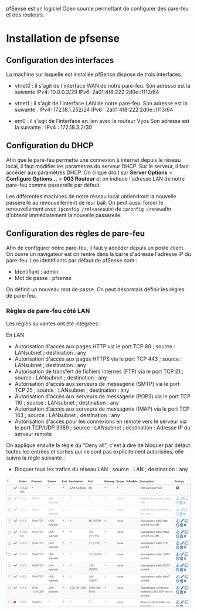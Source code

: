 pfSense est un logiciel Open source permettant de configurer des pare-feu et des routeurs. 

# **Installation de pfsense**
## **Configuration des interfaces**
La machine sur laquelle est installée pfSense dispose de trois interfaces.

* vtnet0 : il s'agit de l'interface WAN de notre pare-feu.
Son adresse est la suivante IPv4: 10.0.0.3/29
                            IPv6: 2a01:4f8:222:2d0e::1112/64

* vtnet1 : il s'agit de l'interface LAN de notre pare-feu.
Son adresse est la suivante : IPv4: 172.18.1.252/24
                              IPv6 : 2a01:4f8:222:2d0e::1113/64

* em0 : il s'agit de l'interface en lien avec le routeur Vyos
Son adresse est la suivante : IPv4 : 172.18.3.2/30


## **Configuration du DHCP**
Afin que le pare-feu permette une connexion à internet depuis le réseau local, il faut modifier les paramètres du serveur DHCP.
Sur le serveur, il faut accéder aux paramètres DHCP. On clique droit sur **Server Options** > **Configure Options...** > **003 Routeur** et on indique l'adresse LAN de notre pare-feu comme passerelle par défaut.

Les différentes machines de notre réseau local obtiendront la nouvelle passerelle au renouvellement de leur bail. On peut aussi forcer le renouvellement avec ```ipconfig /release```suivi de ```ipconfig /renew```afin d'obtenir immédiatement la nouvelle passerelle. 

## **Configuration des règles de pare-feu**
Afin de configurer notre pare-feu, il faut y accéder depuis un poste client. On ouvre un navigateur est on rentre dans la barre d'adresse l'adresse IP du pare-feu. 
Les identifiants par défaut de pfSense sont : 
* Identifiant : admin
* Mot de passe : pfsense

On définit un nouveau mot de passe. On peut désormais définir les règles de pare-feu.

### **Règles de pare-feu côté LAN**
Les règles suivantes ont été intégrées :

En LAN
- Autorisation d'accès aux pages HTTP via le port TCP 80 ; source : LANsubnet ; destination : any
- Autorisation d'accès aux pages HTTPS via le port TCP 443 ; source : LANsubnet ; destination : any
- Autorisation de transfert de fichiers internes (FTP) via le port TCP 21 ; source : LANsubnet ; destination : any
- Autorisation d'accès aux serveurs de messagerie (SMTP) via le port TCP 25 ; source : LANsubnet ; destination : any
- Autorisation d'accès aux serveurs de messagerie (POP3) via le port TCP 110 ; source : LANsubnet ; destination : any
- Autorisation d'accès aux serveurs de messagerie (IMAP) via le port TCP 143 ; source : LANsubnet ; destination : any
- Autorisation d'accès pour les connexions en remote vers le serveur via le port TCP/UDP 3389 ; source : LANsubnet ; destination : Adresse IP du serveur remote

On applique ensuite la règle du "Deny all", c'est à dire de bloquer par défaut toutes les entrées et sorties qui ne sont pas explicitement autorisées, elle suivra la règle suivante :
- Bloquer tous les trafics du réseau LAN ; source : LAN ; destination : any

![listeregleslan.png](https://github.com/WildCodeSchool/TSSR-2405-P3-G1-BuildYourInfra-BillU/blob/Fichiers-en-cours/Ressources/Images/listeregleslan.png?raw=true)